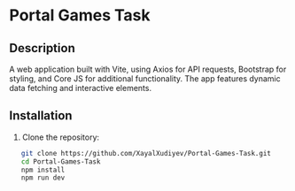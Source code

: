 # Portal Games Task

## Description

A web application built with Vite, using Axios for API requests, Bootstrap for styling, and Core JS for additional functionality. The app features dynamic data fetching and interactive elements.


## Installation

1. Clone the repository:
```bash
   git clone https://github.com/XayalXudiyev/Portal-Games-Task.git
   cd Portal-Games-Task
   npm install
   npm run dev


